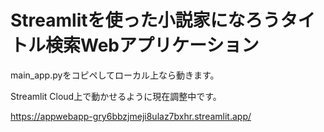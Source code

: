 # Streamlitを使った小説家になろうタイトル検索Webアプリケーション
main_app.pyをコピペしてローカル上なら動きます。

Streamlit Cloud上で動かせるように現在調整中です。

https://appwebapp-gry6bbzjmeji8ulaz7bxhr.streamlit.app/
